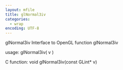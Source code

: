 ```yaml
---
layout: mfile
title: glNormal3iv
categories:
  - wrap
encoding: UTF-8
---
```


glNormal3iv  Interface to OpenGL function glNormal3iv

usage:  glNormal3iv( v )

C function:  void glNormal3iv(const GLint\* v)